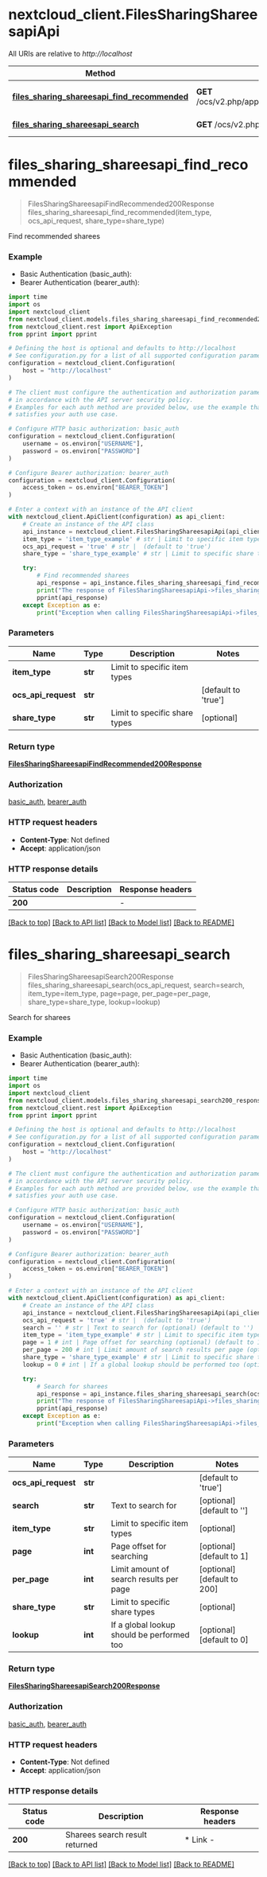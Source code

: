 # nextcloud_client.FilesSharingShareesapiApi

All URIs are relative to *http://localhost*

Method | HTTP request | Description
------------- | ------------- | -------------
[**files_sharing_shareesapi_find_recommended**](FilesSharingShareesapiApi.md#files_sharing_shareesapi_find_recommended) | **GET** /ocs/v2.php/apps/files_sharing/api/v1/sharees_recommended | Find recommended sharees
[**files_sharing_shareesapi_search**](FilesSharingShareesapiApi.md#files_sharing_shareesapi_search) | **GET** /ocs/v2.php/apps/files_sharing/api/v1/sharees | Search for sharees


# **files_sharing_shareesapi_find_recommended**
> FilesSharingShareesapiFindRecommended200Response files_sharing_shareesapi_find_recommended(item_type, ocs_api_request, share_type=share_type)

Find recommended sharees

### Example

* Basic Authentication (basic_auth):
* Bearer Authentication (bearer_auth):
```python
import time
import os
import nextcloud_client
from nextcloud_client.models.files_sharing_shareesapi_find_recommended200_response import FilesSharingShareesapiFindRecommended200Response
from nextcloud_client.rest import ApiException
from pprint import pprint

# Defining the host is optional and defaults to http://localhost
# See configuration.py for a list of all supported configuration parameters.
configuration = nextcloud_client.Configuration(
    host = "http://localhost"
)

# The client must configure the authentication and authorization parameters
# in accordance with the API server security policy.
# Examples for each auth method are provided below, use the example that
# satisfies your auth use case.

# Configure HTTP basic authorization: basic_auth
configuration = nextcloud_client.Configuration(
    username = os.environ["USERNAME"],
    password = os.environ["PASSWORD"]
)

# Configure Bearer authorization: bearer_auth
configuration = nextcloud_client.Configuration(
    access_token = os.environ["BEARER_TOKEN"]
)

# Enter a context with an instance of the API client
with nextcloud_client.ApiClient(configuration) as api_client:
    # Create an instance of the API class
    api_instance = nextcloud_client.FilesSharingShareesapiApi(api_client)
    item_type = 'item_type_example' # str | Limit to specific item types
    ocs_api_request = 'true' # str |  (default to 'true')
    share_type = 'share_type_example' # str | Limit to specific share types (optional)

    try:
        # Find recommended sharees
        api_response = api_instance.files_sharing_shareesapi_find_recommended(item_type, ocs_api_request, share_type=share_type)
        print("The response of FilesSharingShareesapiApi->files_sharing_shareesapi_find_recommended:\n")
        pprint(api_response)
    except Exception as e:
        print("Exception when calling FilesSharingShareesapiApi->files_sharing_shareesapi_find_recommended: %s\n" % e)
```



### Parameters

Name | Type | Description  | Notes
------------- | ------------- | ------------- | -------------
 **item_type** | **str**| Limit to specific item types | 
 **ocs_api_request** | **str**|  | [default to &#39;true&#39;]
 **share_type** | **str**| Limit to specific share types | [optional] 

### Return type

[**FilesSharingShareesapiFindRecommended200Response**](FilesSharingShareesapiFindRecommended200Response.md)

### Authorization

[basic_auth](../README.md#basic_auth), [bearer_auth](../README.md#bearer_auth)

### HTTP request headers

 - **Content-Type**: Not defined
 - **Accept**: application/json

### HTTP response details
| Status code | Description | Response headers |
|-------------|-------------|------------------|
**200** |  |  -  |

[[Back to top]](#) [[Back to API list]](../README.md#documentation-for-api-endpoints) [[Back to Model list]](../README.md#documentation-for-models) [[Back to README]](../README.md)

# **files_sharing_shareesapi_search**
> FilesSharingShareesapiSearch200Response files_sharing_shareesapi_search(ocs_api_request, search=search, item_type=item_type, page=page, per_page=per_page, share_type=share_type, lookup=lookup)

Search for sharees

### Example

* Basic Authentication (basic_auth):
* Bearer Authentication (bearer_auth):
```python
import time
import os
import nextcloud_client
from nextcloud_client.models.files_sharing_shareesapi_search200_response import FilesSharingShareesapiSearch200Response
from nextcloud_client.rest import ApiException
from pprint import pprint

# Defining the host is optional and defaults to http://localhost
# See configuration.py for a list of all supported configuration parameters.
configuration = nextcloud_client.Configuration(
    host = "http://localhost"
)

# The client must configure the authentication and authorization parameters
# in accordance with the API server security policy.
# Examples for each auth method are provided below, use the example that
# satisfies your auth use case.

# Configure HTTP basic authorization: basic_auth
configuration = nextcloud_client.Configuration(
    username = os.environ["USERNAME"],
    password = os.environ["PASSWORD"]
)

# Configure Bearer authorization: bearer_auth
configuration = nextcloud_client.Configuration(
    access_token = os.environ["BEARER_TOKEN"]
)

# Enter a context with an instance of the API client
with nextcloud_client.ApiClient(configuration) as api_client:
    # Create an instance of the API class
    api_instance = nextcloud_client.FilesSharingShareesapiApi(api_client)
    ocs_api_request = 'true' # str |  (default to 'true')
    search = '' # str | Text to search for (optional) (default to '')
    item_type = 'item_type_example' # str | Limit to specific item types (optional)
    page = 1 # int | Page offset for searching (optional) (default to 1)
    per_page = 200 # int | Limit amount of search results per page (optional) (default to 200)
    share_type = 'share_type_example' # str | Limit to specific share types (optional)
    lookup = 0 # int | If a global lookup should be performed too (optional) (default to 0)

    try:
        # Search for sharees
        api_response = api_instance.files_sharing_shareesapi_search(ocs_api_request, search=search, item_type=item_type, page=page, per_page=per_page, share_type=share_type, lookup=lookup)
        print("The response of FilesSharingShareesapiApi->files_sharing_shareesapi_search:\n")
        pprint(api_response)
    except Exception as e:
        print("Exception when calling FilesSharingShareesapiApi->files_sharing_shareesapi_search: %s\n" % e)
```



### Parameters

Name | Type | Description  | Notes
------------- | ------------- | ------------- | -------------
 **ocs_api_request** | **str**|  | [default to &#39;true&#39;]
 **search** | **str**| Text to search for | [optional] [default to &#39;&#39;]
 **item_type** | **str**| Limit to specific item types | [optional] 
 **page** | **int**| Page offset for searching | [optional] [default to 1]
 **per_page** | **int**| Limit amount of search results per page | [optional] [default to 200]
 **share_type** | **str**| Limit to specific share types | [optional] 
 **lookup** | **int**| If a global lookup should be performed too | [optional] [default to 0]

### Return type

[**FilesSharingShareesapiSearch200Response**](FilesSharingShareesapiSearch200Response.md)

### Authorization

[basic_auth](../README.md#basic_auth), [bearer_auth](../README.md#bearer_auth)

### HTTP request headers

 - **Content-Type**: Not defined
 - **Accept**: application/json

### HTTP response details
| Status code | Description | Response headers |
|-------------|-------------|------------------|
**200** | Sharees search result returned |  * Link -  <br>  |

[[Back to top]](#) [[Back to API list]](../README.md#documentation-for-api-endpoints) [[Back to Model list]](../README.md#documentation-for-models) [[Back to README]](../README.md)

